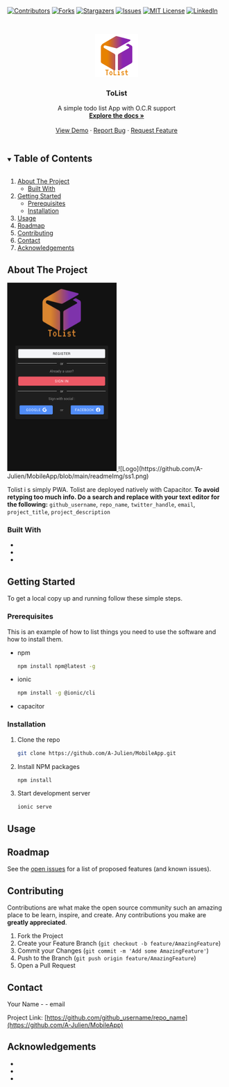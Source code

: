 [![Contributors][contributors-shield]][contributors-url]
[![Forks][forks-shield]][forks-url]
[![Stargazers][stars-shield]][stars-url]
[![Issues][issues-shield]][issues-url]
[![MIT License][license-shield]][license-url]
[![LinkedIn][linkedin-shield]][linkedin-url]



<!-- PROJECT LOGO -->
<br />
<p align="center">
  <a href="https://github.com/A-Julien/MobileApp">
    <img src="src/assets/logo.png" alt="Logo" width="100" height="100">
  </a>

<h3 align="center">ToList</h3>

<p align="center">
A simple todo list App with O.C.R support 
<br />
<a href="https://github.com/A-Julien/MobileApp"><strong>Explore the docs »</strong></a>
<br />
<br />
<a href="https://github.com/github_username/repo_name">View Demo</a>
·
<a href="https://github.com/A-Julien/MobileApp/issues">Report Bug</a>
·
<a href="https://github.com/A-Julien/MobileApp/issues">Request Feature</a>
</p>
</p>


<!-- TABLE OF CONTENTS -->
<details open="open">
  <summary><h2 style="display: inline-block">Table of Contents</h2></summary>
  <ol>
    <li>
      <a href="#about-the-project">About The Project</a>
      <ul>
        <li><a href="#built-with">Built With</a></li>
      </ul>
    </li>
    <li>
      <a href="#getting-started">Getting Started</a>
      <ul>
        <li><a href="#prerequisites">Prerequisites</a></li>
        <li><a href="#installation">Installation</a></li>
      </ul>
    </li>
    <li><a href="#usage">Usage</a></li>
    <li><a href="#roadmap">Roadmap</a></li>
    <li><a href="#contributing">Contributing</a></li>
    <li><a href="#contact">Contact</a></li>
    <li><a href="#acknowledgements">Acknowledgements</a></li>
  </ol>
</details>



<!-- ABOUT THE PROJECT -->
## About The Project
<a href="https://github.com/A-Julien/MobileApp">
    <img src="readmeImg/ss1.png" alt="ss1" style="max-width: 50%;">
</a>
![Logo](https://github.com/A-Julien/MobileApp/blob/main/readmeImg/ss1.png)

Tolist i s simply PWA. Tolist are deployed natively with Capacitor.
**To avoid retyping too much info. Do a search and replace with your text editor for the following:**
`github_username`, `repo_name`, `twitter_handle`, `email`, `project_title`, `project_description`


### Built With

* []()
* []()
* []()



<!-- GETTING STARTED -->
## Getting Started

To get a local copy up and running follow these simple steps.

### Prerequisites

This is an example of how to list things you need to use the software and how to install them.
* npm
  ```sh
  npm install npm@latest -g
  ```
* ionic
  ```sh
  npm install -g @ionic/cli
  ```
* capacitor

### Installation

1. Clone the repo
   ```sh
   git clone https://github.com/A-Julien/MobileApp.git
   ```
2. Install NPM packages
   ```sh
   npm install
   ```
3. Start development server
   ```sh
   ionic serve
   ```



## Usage



## Roadmap

See the [open issues](https://github.com/A-Julien/MobileApp/issues) for a list of proposed features (and known issues).


<!-- CONTRIBUTING -->
## Contributing

Contributions are what make the open source community such an amazing place to be learn, inspire, and create. Any contributions you make are **greatly appreciated**.

1. Fork the Project
2. Create your Feature Branch (`git checkout -b feature/AmazingFeature`)
3. Commit your Changes (`git commit -m 'Add some AmazingFeature'`)
4. Push to the Branch (`git push origin feature/AmazingFeature`)
5. Open a Pull Request





<!-- CONTACT -->
## Contact

Your Name - [](julie.alaimo@gmail.com) - email

Project Link: [https://github.com/github_username/repo_name](https://github.com/A-Julien/MobileApp)



<!-- ACKNOWLEDGEMENTS -->
## Acknowledgements

* []()
* []()
* []()





<!-- MARKDOWN LINKS & IMAGES -->
<!-- https://www.markdownguide.org/basic-syntax/#reference-style-links -->
[contributors-shield]: https://img.shields.io/github/contributors/A-Julien/MobileApp.svg?style=for-the-badge
[contributors-url]: https://github.com/A-Julien/MobileApp/graphs/contributors
[forks-shield]: https://img.shields.io/github/forks/A-Julien/MobileApp.svg?style=for-the-badge
[forks-url]: https://github.com/A-Julien/MobileApp/network/members
[stars-shield]: https://img.shields.io/github/stars/A-Julien/MobileApp.svg?style=for-the-badge
[stars-url]: https://github.com/A-Julien/MobileApp/stargazers
[issues-shield]: https://img.shields.io/github/issues/A-Julien/MobileApp.svg?style=for-the-badge
[issues-url]: https://github.com/A-Julien/MobileApp/issues
[license-shield]: https://img.shields.io/github/license/A-Julien/MobileApp.svg?style=for-the-badge
[license-url]: https://github.com/A-Julien/MobileApp/blob/master/LICENSE.txt
[linkedin-shield]: https://img.shields.io/badge/-LinkedIn-black.svg?style=for-the-badge&logo=linkedin&colorB=555
[linkedin-url]: https://linkedin.com/in/A-Julien
